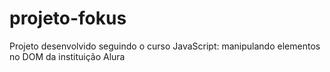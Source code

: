 # projeto-fokus
Projeto desenvolvido seguindo o curso JavaScript: manipulando elementos no DOM da instituição Alura
